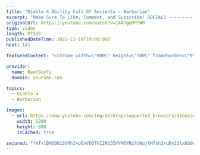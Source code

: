 ```yaml
---
title: "Diablo 4 Ability Call Of Ancients - Barbarian"
excerpt: "Make Sure To Like, Comment, and Subscribe! SOCIALS ---------------------------------------------- Join Our ..."
originalUrl: https://youtube.com/watch?v=1AA7geMPtWM
type: video
length: PT13S
publishedDateTime: 2022-12-19T19:00:00Z
heat: 141

featuredContent: "<iframe width=\"800\" height=\"500\" frameborder=\"0\" src=\"https://www.youtube.com/embed/1AA7geMPtWM\" allow=\"accelerometer; autoplay; encrypted-media; gyroscope; picture-in-picture\" allowfullscreen></iframe>"

provider:
  name: BeefGuyTy
  domain: youtube.com

topics:
  - Diablo 4
  - Barbarian

images:
  - url: https://www.youtube.com/img/desktop/supported_browsers/dinosaur.png
    width: 1200
    height: 800
    isCached: true

secured: "fKTvlBMIOO1S0RhI+pEnVUGThIIRU35VYMOYNiFoWujlMTxh2ruDy22txhb9wX4j3Y0+g0CimGn/rRC2wSNBGhTrezN1Bokp2+NYPis5Wb/MJxiMBe88Mjhw1nf2W/JTBGwVG7RzZjtiwGFOmYu/MgknbvKh7Q/8SHPQe3W+wiAw6+1NuyHCKoVb8IwXaxbwlEKmJD2E/ETqbkZwPnFZ+yBgKox97Wtv0oE8JQhuE6d7QgfAoFt2YtAXJQKpEioX5QLKH9dZerFeLHl1g6PuIHBQbVnKor1F/yVIXHmHGORuCbUHP5y0AMgqWSp/u+RyXaKVzYPD2YEIjTE2Fj0B6KLNa+6ZSIG5NOC62zneDccd9MkUr3rnomi8D9SsGg7sNEv8rOpLDl9QDLUMKmsai9tC6XWM/GVAeSayY4k3/ic=;ejjg+Toh1rdudiXav79k3w=="
---
```


